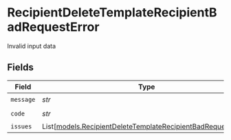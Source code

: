 # RecipientDeleteTemplateRecipientBadRequestError

Invalid input data


## Fields

| Field                                                                                                                        | Type                                                                                                                         | Required                                                                                                                     | Description                                                                                                                  |
| ---------------------------------------------------------------------------------------------------------------------------- | ---------------------------------------------------------------------------------------------------------------------------- | ---------------------------------------------------------------------------------------------------------------------------- | ---------------------------------------------------------------------------------------------------------------------------- |
| `message`                                                                                                                    | *str*                                                                                                                        | :heavy_check_mark:                                                                                                           | N/A                                                                                                                          |
| `code`                                                                                                                       | *str*                                                                                                                        | :heavy_check_mark:                                                                                                           | N/A                                                                                                                          |
| `issues`                                                                                                                     | List[[models.RecipientDeleteTemplateRecipientBadRequestIssue](../models/recipientdeletetemplaterecipientbadrequestissue.md)] | :heavy_minus_sign:                                                                                                           | N/A                                                                                                                          |